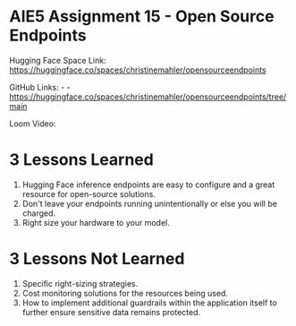 # AIE5 Assignment 15 - Open Source Endpoints

Hugging Face Space Link: https://huggingface.co/spaces/christinemahler/opensourceendpoints

GitHub Links:
    - 
    - https://huggingface.co/spaces/christinemahler/opensourceendpoints/tree/main

Loom Video: 

# 3 Lessons Learned

1. Hugging Face inference endpoints are easy to configure and a great resource for open-source solutions.
2. Don't leave your endpoints running unintentionally or else you will be charged.
3. Right size your hardware to your model.

# 3 Lessons Not Learned

1. Specific right-sizing strategies.
2. Cost monitoring solutions for the resources being used.
3. How to implement additional guardrails within the application itself to further ensure sensitive data remains protected.